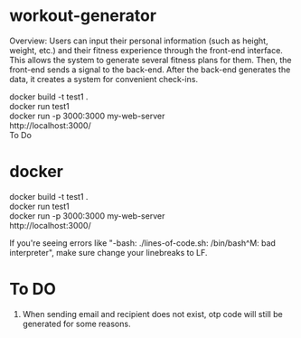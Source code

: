 # workout-generator

Overview: Users can input their personal information (such as height, weight, etc.) and their fitness experience through the front-end interface. This allows the system to generate several fitness plans for them. Then, the front-end sends a signal to the back-end. After the back-end generates the data, it creates a system for convenient check-ins.

docker build -t test1 . <br>
docker run test1 <br>
docker run -p 3000:3000 my-web-server<br>
http://localhost:3000/<br>
To Do

# docker

docker build -t test1 . <br>
docker run test1 <br>
docker run -p 3000:3000 my-web-server<br>
http://localhost:3000/<br>


If you're seeing errors like "-bash: ./lines-of-code.sh: /bin/bash^M: bad interpreter", make sure change your linebreaks to LF.
# To DO
1. When sending email and recipient does not exist, otp code will still be generated for some reasons.
